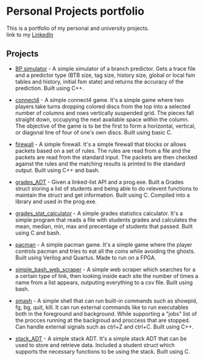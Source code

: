 # Personal Projects portfolio
This is a portfolio of my personal and university projects. <br />
link to my [LinkedIn](https://www.linkedin.com/in/ron-lebedinsky/)

## Projects
- [BP simulator](https://github.com/RonBulka/personal_projects/tree/master/BP_simulator) - A simple simulator of a branch predictor. Gets a trace file and a predictor type (BTB size, tag size, history size, global or local fsm tables and history, initial fsm state) and returns the accuracy of the prediction. Built using C++.

- [connect4](https://github.com/RonBulka/personal_projects/tree/master/connect4) - A simple connect4 game. It's a simple game where two players take turns dropping colored discs from the top into a selected number of columns and rows vertically suspended grid. The pieces fall straight down, occupying the next available space within the column. The objective of the game is to be the first to form a horizontal, vertical, or diagonal line of four of one's own discs. Built using basic C.

- [firewall](https://github.com/RonBulka/personal_projects/tree/master/firewall) - A simple firewall. It's a simple firewall that blocks or allows packets based on a set of rules. The rules are read from a file and the packets are read from the standard input. The packets are then checked against the rules and the matching results is printed to the standard output. Built using C++ and bash.

- [grades_ADT](https://github.com/RonBulka/personal_projects/tree/master/grades_ADT) - Given a linked-list API and a prog.exe. Built a Grades struct storing a list of students and being able to do relevent functions to maintain the struct and get information. Built using C. Compiled into a library and used in the prog.exe.

- [grades_stat_calculator](https://github.com/RonBulka/personal_projects/tree/master/grades_stat_calculator) - A simple grades statistics calculator. It's a simple program that reads a file with students grades and calculates the mean, median, min, max and precentage of students that passed. Built using C and bash.

- [pacman](https://github.com/RonBulka/personal_projects/tree/master/pacman) - A simple pacman game. It's a simple game where the player controls pacman and tries to eat all the coins while avoiding the ghosts. Built using Verilog and Quartus. Made to run on a FPGA.

- [simple_bash_web_scraper](https://github.com/RonBulka/personal_projects/tree/master/simple_bash_web_scraper) - A simple web scraper which searches for a a certain type of link, then looking inside each site the number of times a name from a list appears, outputing everything to a csv file. Built using bash.

- [smash](https://github.com/RonBulka/personal_projects/tree/master/smash) - A simple shell that can run built-in commands such as showpid, fg, bg, quit, kill. It can run external commands like to run executables both in the foreground and background. While supporting a "jobs" list of the procces running at the backgroud and proccess that are stopped. Can handle external signals such as ctrl+Z and ctrl+C. Built using C++.

- [stack_ADT](https://github.com/RonBulka/personal_projects/tree/master/stack_ADT) - A simple stack ADT. It's a simple stack ADT that can be used to store and retrieve data. Included a student struct which supports the necessary functions to be using the stack. Built using C.
